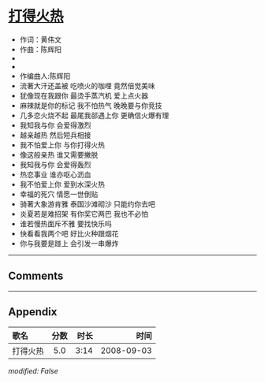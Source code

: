 # [打得火热](https://music.163.com/song?id=409941751)

* 作词：黄伟文
* 作曲：陈辉阳
*
*
* 作编曲人:陈辉阳
* 流著大汗还盖被 吃喷火的咖哩 竟然倍觉美味
* 犹像现在我跟你 最烫手蒸汽机 爱上点火器
* 麻辣就是你的标记 我不怕热气 晚晚要与你竞技
* 几多恋火烧不起 最尾我郤遇上你 更确信火爆有理
* 我知我与你 会爱得激烈
* 越亲越热 然后短兵相接
* 我不怕爱上你 与你打得火热
* 像这般亲热 谁又需要撇脱
* 我知我与你 会爱得轰烈
* 热恋事业 谁亦呕心沥血
* 我不怕爱上你 爱到水深火热
* 幸福的死穴 情愿一世倒贴
* 骑著大象游肯雅 泰国沙滩砌沙 只能约你去吧
* 炎夏若是难招架 有你奖它两巴 我也不必怕
* 谁若慢热面斥不雅 要找快乐吗
* 快看看我两个吧 好比火种跟烟花
* 你与我要是踫上 会引发一串爆炸


---

## Comments


---

## Appendix

|歌名|分数|时长|时间|
|:---|:---:|---:|---:|
|打得火热|5.0|3:14|2008-09-03

*modified: False*